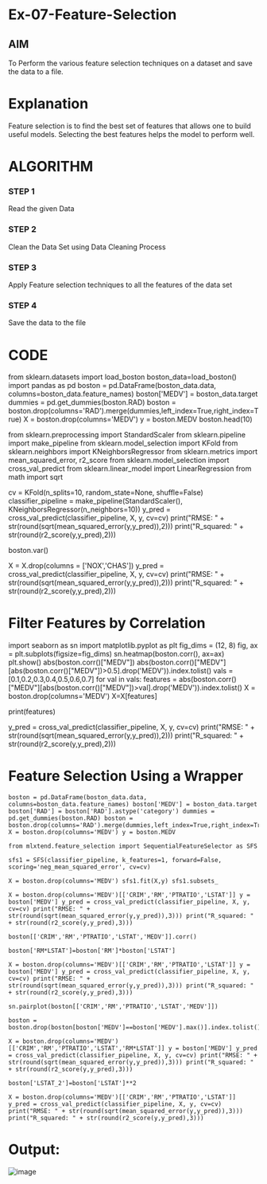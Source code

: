 # Ex-07-Feature-Selection
## AIM
To Perform the various feature selection techniques on a dataset and save the data to a file. 

# Explanation
Feature selection is to find the best set of features that allows one to build useful models.
Selecting the best features helps the model to perform well. 

# ALGORITHM
### STEP 1
Read the given Data
### STEP 2
Clean the Data Set using Data Cleaning Process
### STEP 3
Apply Feature selection techniques to all the features of the data set
### STEP 4
Save the data to the file


# CODE
from sklearn.datasets import load_boston boston_data=load_boston() import pandas as pd boston = pd.DataFrame(boston_data.data, columns=boston_data.feature_names) boston['MEDV'] = boston_data.target dummies = pd.get_dummies(boston.RAD) boston = boston.drop(columns='RAD').merge(dummies,left_index=True,right_index=True) X = boston.drop(columns='MEDV') y = boston.MEDV boston.head(10)

from sklearn.preprocessing import StandardScaler from sklearn.pipeline import make_pipeline from sklearn.model_selection import KFold from sklearn.neighbors import KNeighborsRegressor from sklearn.metrics import mean_squared_error, r2_score from sklearn.model_selection import cross_val_predict from sklearn.linear_model import LinearRegression from math import sqrt

cv = KFold(n_splits=10, random_state=None, shuffle=False) classifier_pipeline = make_pipeline(StandardScaler(), KNeighborsRegressor(n_neighbors=10)) y_pred = cross_val_predict(classifier_pipeline, X, y, cv=cv) print("RMSE: " + str(round(sqrt(mean_squared_error(y,y_pred)),2))) print("R_squared: " + str(round(r2_score(y,y_pred),2)))

boston.var()

X = X.drop(columns = ['NOX','CHAS']) y_pred = cross_val_predict(classifier_pipeline, X, y, cv=cv) print("RMSE: " + str(round(sqrt(mean_squared_error(y,y_pred)),2))) print("R_squared: " + str(round(r2_score(y,y_pred),2)))
# Filter Features by Correlation
import seaborn as sn import matplotlib.pyplot as plt fig_dims = (12, 8) fig, ax = plt.subplots(figsize=fig_dims) sn.heatmap(boston.corr(), ax=ax) plt.show() abs(boston.corr()["MEDV"]) abs(boston.corr()["MEDV"][abs(boston.corr()["MEDV"])>0.5].drop('MEDV')).index.tolist() vals = [0.1,0.2,0.3,0.4,0.5,0.6,0.7] for val in vals: features = abs(boston.corr()["MEDV"][abs(boston.corr()["MEDV"])>val].drop('MEDV')).index.tolist()
X = boston.drop(columns='MEDV')
X=X[features]

print(features)

y_pred = cross_val_predict(classifier_pipeline, X, y, cv=cv)
print("RMSE: " + str(round(sqrt(mean_squared_error(y,y_pred)),2)))
print("R_squared: " + str(round(r2_score(y,y_pred),2)))
# Feature Selection Using a Wrapper
~~~
boston = pd.DataFrame(boston_data.data, columns=boston_data.feature_names) boston['MEDV'] = boston_data.target boston['RAD'] = boston['RAD'].astype('category') dummies = pd.get_dummies(boston.RAD) boston = boston.drop(columns='RAD').merge(dummies,left_index=True,right_index=True) X = boston.drop(columns='MEDV') y = boston.MEDV

from mlxtend.feature_selection import SequentialFeatureSelector as SFS

sfs1 = SFS(classifier_pipeline, k_features=1, forward=False, scoring='neg_mean_squared_error', cv=cv)

X = boston.drop(columns='MEDV') sfs1.fit(X,y) sfs1.subsets_

X = boston.drop(columns='MEDV')[['CRIM','RM','PTRATIO','LSTAT']] y = boston['MEDV'] y_pred = cross_val_predict(classifier_pipeline, X, y, cv=cv) print("RMSE: " + str(round(sqrt(mean_squared_error(y,y_pred)),3))) print("R_squared: " + str(round(r2_score(y,y_pred),3)))

boston[['CRIM','RM','PTRATIO','LSTAT','MEDV']].corr()

boston['RM*LSTAT']=boston['RM']*boston['LSTAT']

X = boston.drop(columns='MEDV')[['CRIM','RM','PTRATIO','LSTAT']] y = boston['MEDV'] y_pred = cross_val_predict(classifier_pipeline, X, y, cv=cv) print("RMSE: " + str(round(sqrt(mean_squared_error(y,y_pred)),3))) print("R_squared: " + str(round(r2_score(y,y_pred),3)))

sn.pairplot(boston[['CRIM','RM','PTRATIO','LSTAT','MEDV']])

boston = boston.drop(boston[boston['MEDV']==boston['MEDV'].max()].index.tolist())

X = boston.drop(columns='MEDV')[['CRIM','RM','PTRATIO','LSTAT','RM*LSTAT']] y = boston['MEDV'] y_pred = cross_val_predict(classifier_pipeline, X, y, cv=cv) print("RMSE: " + str(round(sqrt(mean_squared_error(y,y_pred)),3))) print("R_squared: " + str(round(r2_score(y,y_pred),3)))

boston['LSTAT_2']=boston['LSTAT']**2

X = boston.drop(columns='MEDV')[['CRIM','RM','PTRATIO','LSTAT']] y_pred = cross_val_predict(classifier_pipeline, X, y, cv=cv) print("RMSE: " + str(round(sqrt(mean_squared_error(y,y_pred)),3))) print("R_squared: " + str(round(r2_score(y,y_pred),3)))
~~~
# Output:
![image](https://github.com/DHARSHINISENTHILKUMAR/Ex-07-Feature-Selection/assets/113699377/e813db6e-46c7-4f96-9422-b73871363112)

